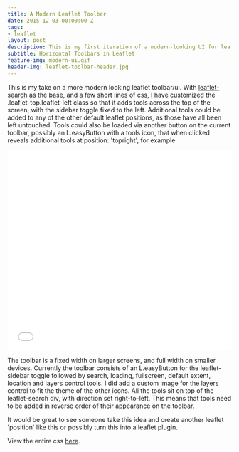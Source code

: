 ```yaml
---
title: A Modern Leaflet Toolbar
date: 2015-12-03 00:00:00 Z
tags:
- leaflet
layout: post
description: This is my first iteration of a modern-looking UI for leaflet maps.
subtitle: Horizontal Toolbars in Leaflet
feature-img: modern-ui.gif
header-img: leaflet-toolbar-header.jpg
---
```


This is my take on a more modern looking leaflet toolbar/ui. With [leaflet-search](https://github.com/stefanocudini/leaflet-search) as the base, and a few short lines of css, I have customized the .leaflet-top.leaflet-left class so that it adds tools across the top of the screen, with the sidebar toggle fixed to the left. Additional tools could be added to any of the other default leaflet positions, as those have all been left untouched. Tools could also be loaded via another button on the current toolbar, possibly an L.easyButton with a tools icon, that when clicked reveals additional tools at position: 'topright', for example.

<iframe width="100%" height="450" src="//www.ovrdc.org/apps/ports.html" frameborder="0" allowfullscreen></iframe>

The toolbar is a fixed width on larger screens, and full width on smaller devices. Currently the toolbar consists of an L.easyButton for the leaflet-sidebar toggle followed by search, loading, fullscreen, default extent, location and layers control tools. I did add a custom image for the layers control to fit the theme of the other icons. All the tools sit on top of the leaflet-search div, with direction set right-to-left. This means that tools need to be added in reverse order of their appearance on the toolbar.

It would be great to see someone take this idea and create another leaflet 'position' like this or possibly turn this into a leaflet plugin.

View the entire css [here](https://www.ovrdc.org/apps/assets/ovrdc-css/modern-ui.css).
